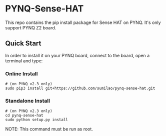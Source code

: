 # PYNQ-Sense-HAT

This repo contains the pip install package for Sense HAT on PYNQ. It's only support PYNQ Z2 board.

## Quick Start

In order to install it on your PYNQ board, connect to the board, open a terminal and type:

### Online Install
```shell
# (on PYNQ v2.3 only)
sudo pip3 install git+https://github.com/sumilao/pynq-sense-hat.git
```
### Standalone Install
```shell
# (on PYNQ v2.3 only)
cd pynq-sense-hat
sudo python setup.py install
```

NOTE: This command must be run as root.